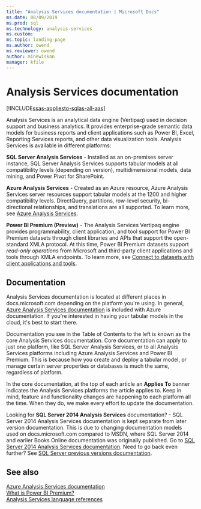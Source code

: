 ```yaml
---
title: "Analysis Services documentation | Microsoft Docs"
ms.date: 08/09/2019
ms.prod: sql
ms.technology: analysis-services
ms.custom:
ms.topic: landing-page
ms.author: owend
ms.reviewer: owend
author: minewiskan
manager: kfile
---
```

# Analysis Services documentation

[!INCLUDE[ssas-appliesto-sqlas-all-aas](../includes/ssas-appliesto-sqlas-all-aas.md)]

Analysis Services is an analytical data engine (Vertipaq) used in decision support and business analytics. It provides enterprise-grade semantic data models for business reports and client applications such as Power BI, Excel, Reporting Services reports, and other data visualization tools. Analysis Services is available in different platforms:

**SQL Server Analysis Services** - Installed as an on-premises server instance, SQL Server Analysis Services supports tabular models at all compatibility levels (depending on version), multidimensional models, data mining, and Power Pivot for SharePoint.

**Azure Analysis Services** - Created as an Azure resource, Azure Analysis Services server resources support tabular models at the 1200 and higher compatibility levels. DirectQuery, partitions, row-level security, bi-directional relationships, and translations are all supported. To learn more, see [Azure Analysis Services](https://docs.microsoft.com/azure/analysis-services/).

**Power BI Premium (Preview)** - The Analysis Services Vertipaq engine provides programmability, client application, and tool support for Power BI Premium datasets through client libraries and APIs that support the open-standard XMLA protocol. At this time, Power BI Premium datasets support *read-only operations* from Microsoft and third-party client applications and tools through XMLA endpoints. To learn more, see [Connect to datasets with client applications and tools](https://docs.microsoft.com/power-bi/service-premium-connect-tools).

## Documentation

Analysis Services documentation is located at different places in docs.microsoft.com depending on the platform you're using. In general, [Azure Analysis Services documentation](https://docs.microsoft.com/azure/analysis-services/) is included with Azure documentation. If you're interested in having your tabular models in the cloud, it's best to start there. 

Documentation you see in the Table of Contents to the left is known as the core Analysis Services documentation. Core documentation can apply to just one platform, like SQL Server Analysis Services, or to all Analysis Services platforms including Azure Analysis Services and Power BI Premium. This is because how you create and deploy a tabular model, or manage  certain server properties or databases is much the same, regardless of platform. 

In the core documentation, at the top of each article an **Applies To** banner indicates the Analysis Services platforms the article applies to. Keep in mind, feature and functionality changes are happening to each platform all the time. When they do, we make every effort to update the documentation.

Looking for **SQL Server 2014 Analysis Services** documentation? - SQL Server 2014 Analysis Services documentation is kept separate from later version documentation. This is due to changing documentation models used on docs.microsoft.com compared to MSDN, where SQL Server 2014 and earlier Books Online documentation was originally published. Go to [SQL Server 2014 Analysis Services documentation](https://docs.microsoft.com/sql/analysis-services/analysis-services?view=sql-server-2014). Need to go back even further? See [SQL Server previous versions documentation](https://docs.microsoft.com/previous-versions/sql/).

## See also

[Azure Analysis Services documentation](https://docs.microsoft.com/azure/analysis-services/)   
[What is Power BI Premium?](https://docs.microsoft.com/power-bi/service-premium-what-is)   
[Analysis Services language references](https://docs.microsoft.com/bi-reference/)

